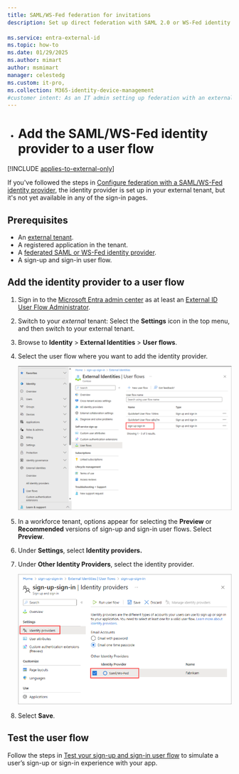```yaml
---
title: SAML/WS-Fed federation for invitations 
description: Set up direct federation with SAML 2.0 or WS-Fed identity providers (IdP) and invite guests, who can sign in with their own work accounts.
 
ms.service: entra-external-id
ms.topic: how-to
ms.date: 01/29/2025
ms.author: mimart
author: msmimart
manager: celestedg
ms.custom: it-pro, 
ms.collection: M365-identity-device-management
#customer intent: As an IT admin setting up federation with an external organizaton's SAML/WS-Fed identity provider, I want to invite users from that organization to sign in to my Microsoft Entra tenant with their work account.
---
```


- # Add the SAML/WS-Fed identity provider to a user flow

[!INCLUDE [applies-to-external-only](./includes/applies-to-external-only.md)]

If you've followed the steps in [Configure federation with a SAML/WS-Fed identity provider](1-prereq-configure-saml-wsfed.md), the identity provider is set up in your external tenant, but it's not yet available in any of the sign-in pages. 

## Prerequisites

- An [external tenant](how-to-create-external-tenant-portal.md).
- A registered application in the tenant.
- A [federated SAML or WS-Fed identity provider](direct-federation.md).
- A sign-up and sign-in user flow.

## Add the identity provider to a user flow

1. Sign in to the [Microsoft Entra admin center](https://entra.microsoft.com) as at least an [External ID User Flow Administrator](https://learn.microsoft.com/entra/identity/role-based-access-control/permissions-reference#external-id-user-flow-administrator).

1. Switch to your *external* tenant: Select the **Settings** icon in the top menu, and then switch to your external tenant.

1. Browse to **Identity** > **External Identities** > **User flows**.

1. Select the user flow where you want to add the identity provider.

   ![Picture of selecting the user flow.](media/saml-ws-federation-self-service-sign-up/select-user-flow.png)

1. In a workforce tenant, options appear for selecting the **Preview** or **Recommended** versions of sign-up and sign-in user flows. Select **Preview**.

1. Under **Settings**, select **Identity providers.**

1. Under **Other Identity Providers**, select the identity provider.

   ![Picture of the New SAML WS-Fed page.](media/saml-ws-federation-self-service-sign-up/select-identity-provider.png)

1. Select **Save**.

## Test the user flow

Follow the steps in [Test your sign-up and sign-in user flow](https://learn.microsoft.com/en-us/entra/external-id/customers/how-to-test-user-flows) to simulate a user’s sign-up or sign-in experience with your app.